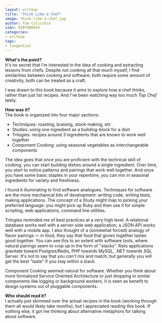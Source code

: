 ```yaml
---
layout: writeup
title: "Think Like a Chef"
image: think-like-a-chef.jpg
author: Tom Colicchio
isbn: 0307406954
categories:
- writeup
tags:
- tangential
---
```


**What's the point?**  
It's no secret that I'm interested in the idea of cooking and extracting lessons from chefs. Despite not cooking all that much myself, I find similarities between cooking and software; both require some amount of creativity, both can be treated as a craft.

I was drawn to this book because it aims to explore how a chef thinks,
rather than just list recipes. And I've been watching way too much *Top Chef* lately.

**How was it?**  
The book is organized into four major sections:

- Techniques: roasting, braising, stock-making, etc
- Studies: using one ingredient as a building-block for a dish
- Trilogies: recipes around 3 ingredients that are known to work well together
- Component Cooking: using seasonal vegetables as interchangeable components

The idea goes that once you are proficient with the technical skill of cooking,
you can start building dishes around a single ingredient. Over time, you start to notice patterns and pairings that work well together. And once you have some basic staples in your repertoire, you can mix in seasonal ingredients for variety and freshness.

I found it illuminating to find software analogues. Techniques for software are the more mechanical bits of development: writing code, writing tests, making applications. The concept of a Study might map to picking your preferred language: you might pick up Ruby and then use it for simple scripting, web applications, command line utilities.

Trilogies reminded me of best practices at a very high level. A relational database works well with a server-side web application; a JSON API works well with a mobile app. I also thought of a (somewhat forced) analogy of flavor pairings &mdash; in food, they say that food that grows together tastes good together. You can see this to an extent with software tools, where natural pairings seem to crop up in the form of "stacks". Rails applications gravitate toward Postgres/Redis, PHP towards MySQL, .NET towards SQL Server. It's not to say that you *can't* mix and match, but generally you will get the best "taste" if you stay within a stack.

Component Cooking seemed natural for software. Whether you think about more formalized Service Oriented Architecture or just dropping in similar components like logging or background workers, it is seen as benefit to design systems out of pluggable components.

**Who should read it?**  
I actually just skimmed over the actual recipes in the book (working through them all would likely take months), but I appreciated reading this book. If nothing else, it got me thinking about alternative metaphors for talking about software.
